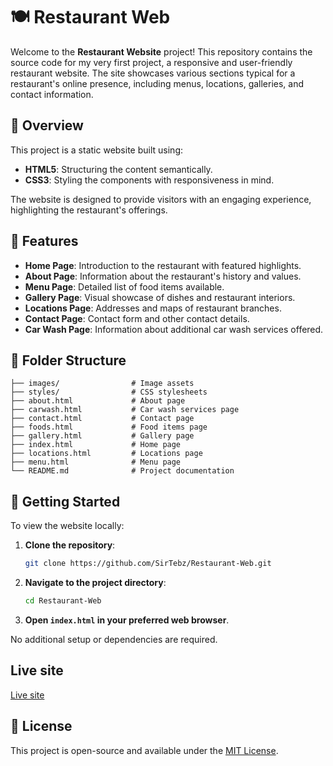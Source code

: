 # 🍽️ Restaurant Web

Welcome to the **Restaurant Website** project! This repository contains the source code for my very first project, a responsive and user-friendly restaurant website. The site showcases various sections typical for a restaurant's online presence, including menus, locations, galleries, and contact information.

## 📖 Overview

This project is a static website built using:

* **HTML5**: Structuring the content semantically.
* **CSS3**: Styling the components with responsiveness in mind.

The website is designed to provide visitors with an engaging experience, highlighting the restaurant's offerings.

## 🧾 Features

* **Home Page**: Introduction to the restaurant with featured highlights.
* **About Page**: Information about the restaurant's history and values.
* **Menu Page**: Detailed list of food items available.
* **Gallery Page**: Visual showcase of dishes and restaurant interiors.
* **Locations Page**: Addresses and maps of restaurant branches.
* **Contact Page**: Contact form and other contact details.
* **Car Wash Page**: Information about additional car wash services offered.

## 📁 Folder Structure

```
├── images/                # Image assets
├── styles/                # CSS stylesheets
├── about.html             # About page
├── carwash.html           # Car wash services page
├── contact.html           # Contact page
├── foods.html             # Food items page
├── gallery.html           # Gallery page
├── index.html             # Home page
├── locations.html         # Locations page
├── menu.html              # Menu page
└── README.md              # Project documentation
```

## 🚀 Getting Started

To view the website locally:

1. **Clone the repository**:

   ```bash
   git clone https://github.com/SirTebz/Restaurant-Web.git
   ```

2. **Navigate to the project directory**:

   ```bash
   cd Restaurant-Web
   ```

3. **Open `index.html` in your preferred web browser**.

No additional setup or dependencies are required.

## Live site

[Live site](https://sirtebz.github.io/Restaurant-Web/)


## 📄 License

This project is open-source and available under the [MIT License](LICENSE).
